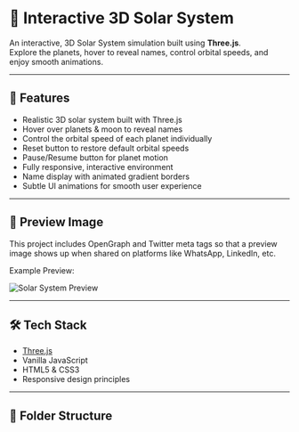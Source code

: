 # 🌌 Interactive 3D Solar System

An interactive, 3D Solar System simulation built using **Three.js**.  
Explore the planets, hover to reveal names, control orbital speeds, and enjoy smooth animations.

---

## 🚀 Features

- Realistic 3D solar system built with Three.js
- Hover over planets & moon to reveal names
- Control the orbital speed of each planet individually
- Reset button to restore default orbital speeds
- Pause/Resume button for planet motion
- Fully responsive, interactive environment
- Name display with animated gradient borders
- Subtle UI animations for smooth user experience

---

## 🎨 Preview Image

This project includes OpenGraph and Twitter meta tags so that a preview image shows up when shared on platforms like WhatsApp, LinkedIn, etc.

Example Preview:

![Solar System Preview](https://solar-system-ecru-xi.vercel.app/preview.png)

---

## 🛠️ Tech Stack

- [Three.js](https://threejs.org/)
- Vanilla JavaScript
- HTML5 & CSS3
- Responsive design principles

---

## 📂 Folder Structure
